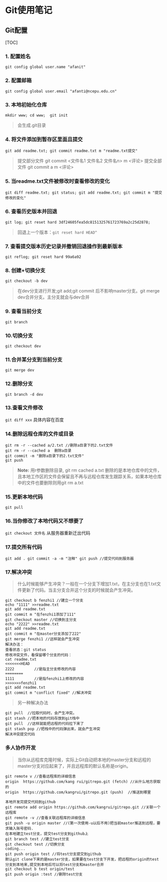 # Git使用笔记
## Git配置
[TOC]
### 1.	配置姓名
`git config global user.name "afanit"`
### 2.	配置邮箱
`git config global user.email "afanti@ncepu.edu.cn"`
### 3.	本地初始化仓库
`mkdir www;
cd www; 
git init` 
>会生成.git目录

### 4.	将文件添加到暂存区里面且提交
`git add readme.txt;
git commit readme.txt m "readme.txt提交"`
> 提交部分文件 
git commit <文件名1 文件名2 文件名n> m <评论> 
提交全部文件
git commit a m <评论>
### 5. 当readme.txt文件被修改时查看修改的变化
`git diff readme.txt;
git status;
git add readme.txt;
git commit m "提交修改的变化"`

### 6. 查看历史版本并回退
`git log;
git reset hard 3df24605fea5dc8151325761723769a2c25d2878;`
>回退上一个版本：`git reset hard HEAD^` 

### 7. 查看提交版本历史记录并撤销回退操作到最新版本
`git reflog;
git reset hard 99a6a92`
### 8. 创建+切换分支
`git checkout -b dev`
> 在dev分支进行开发;git add;git commit 后不影响master分支。git merge dev合并分支。主分支就会与dev合并

### 9. 查看当前分支
`git branch`
### 10.切换分支
`git checkout dev`
### 11.合并某分支到当前分支
`git merge dev`
### 12.删除分支
`git branch -d dev`
### 13.查看文件修改
`git diff xxx` 具体内容在百度
### 14.删除远程仓库的文件或目录

    git rm -r --cached a/2.txt //删除a目录下的2.txt文件 
    git rm -r --cached a  删除a目录
	git commit -m "删除a目录下的2.txt文件" 
	git push

> **Note:**
用r参数删除目录, git rm cached a.txt 删除的是本地仓库中的文件，且本地工作区的文件会保留且不再与远程仓库发生跟踪关系，如果本地仓库中的文件也要删除则用git rm a.txt
### 15.更新本地代码
 `git pull`
###  16.当你修改了本地代码又不想要了
`git checkout 文件名` 从服务器重新迁出代码
### 17.提交所有代码
`git add .
git commit -a -m "注释"
git push //提交代码到服务器
`
### 17.解决冲突
> 什么时候能够产生冲突？一般在一个分支下增加1.txt，在主分支也在1.txt文件更新了代码。当主分支合并这个分支的时候就会产生冲突。

    git checkout b fenzhi1 //建立一个分支
    echo "1111" >>readme.txt
    git add readme.txt
    git commit m "在fenzhi1添加了111"
    git checkout master //切换到主分支
    echo "2222" >>readme.txt
    git add readme.txt 
    git commit m "在master分支添加了222"
    git merge fenzhi1 //这样就会产生冲突
	解决办法：
	查看状态：git status
	修改冲突文件，看保留哪个分支的代码：
	cat readme.txt 
	<<<<<<<HEAD
	2222         //是指主分支修改的内容
	========
	1111         //是指fenzhi1上修改的内容
	>>>>>>>fenzhi1
	git add readme.txt 
	git commit m "conflict fixed" //解决冲突
> 另一种解决办法

    git pull  //拉取代码时，会产生冲突。
    git stash //把本地的代码存放到git栈中
    git pull  //这样就能把远程的代码拉下来了
    git stash pop //把栈中的代码弹出来，就会产生冲突
    解决冲突提交代码

### 多人协作开发
> 当你从远程库克隆时候，实际上Git自动把本地的master分支和远程的master分支对应起来了，并且远程库的默认名称是origin。

    git remote v //查看远程库的详细信息
    origin  https://github.com/kang rui/gitrepo.git (fetch) //从什么地方获取的
	origin  https://github.com/kangrui/gitrepo.git (push)  //推送到哪里
	
	本地开发完提交代码到github
	git remote add origin https://github.com/kangrui/gitrepo.git //关联一个远程库
	git remote -v //查看关联远程库的详细信息
	git push -u origin master //(第一次使用-u以后不用)把当前master推送到远程，要求输入账号密码.
	在本地建立test分支，提交test分支到github上
	git branch test //建立test分支
	git checkout test //切换分支
	coding...
	git push origin test //将test分支提交到github 
	默认git clone下来的是master分支，如果要在test分支下开发，把远程的origin的test分支到本地来,提交到本地后可以将test分支和master合并
	git checkout b test origin/test
	git push origin :test //删除test分支